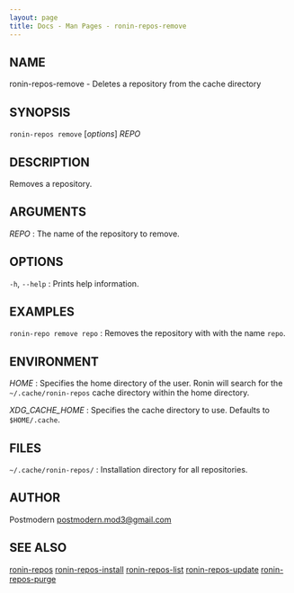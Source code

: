 ```yaml
---
layout: page
title: Docs - Man Pages - ronin-repos-remove
---
```


## NAME

ronin-repos-remove - Deletes a repository from the cache directory

## SYNOPSIS

`ronin-repos remove` [*options*] *REPO*

## DESCRIPTION

Removes a repository.

## ARGUMENTS

*REPO*
: The name of the repository to remove.

## OPTIONS

`-h`, `--help`
: Prints help information.

## EXAMPLES

`ronin-repo remove repo`
: Removes the repository with with the name `repo`.

## ENVIRONMENT

*HOME*
: Specifies the home directory of the user. Ronin will search for the
  `~/.cache/ronin-repos` cache directory within the home directory.

*XDG_CACHE_HOME*
: Specifies the cache directory to use. Defaults to `$HOME/.cache`.

## FILES

`~/.cache/ronin-repos/`
: Installation directory for all repositories.

## AUTHOR

Postmodern <postmodern.mod3@gmail.com>

## SEE ALSO

[ronin-repos](ronin-repos.1.html) [ronin-repos-install](ronin-repos-install.1.html) [ronin-repos-list](ronin-repos-list.1.html) [ronin-repos-update](ronin-repos-update.1.html) [ronin-repos-purge](ronin-repos-purge.1.html)
